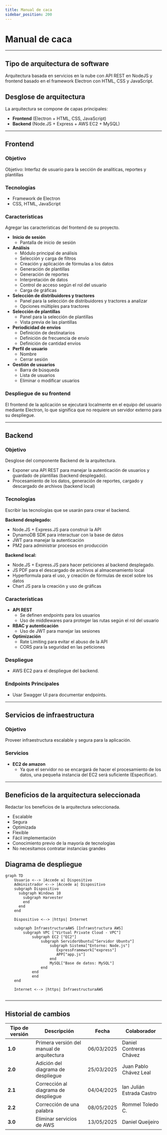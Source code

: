 ```yaml
---
title: Manual de caca
sidebar_position: 200
---
```


# Manual de caca

---

## Tipo de arquitectura de software

Arquitectura basada en servicios en la nube con API REST en NodeJS y frontend basado en el framework Electron con HTML, CSS y JavaScript.

## Desglose de arquitectura

La arquitectura se compone de capas principales:

- **Frontend** (Electron + HTML, CSS, JavaScript)
- **Backend** (Node.JS + Express + AWS EC2 + MySQL)

---

## Frontend

### Objetivo

Objetivo: Interfaz de usuario para la sección de analíticas, reportes y plantillas

### Tecnologías

- Framework de Electron
- CSS, HTML, JavaScript

### Características

Agregar las características del frontend de su proyecto. 

- **Inicio de sesión**
  - Pantalla de inicio de sesión
- **Análisis**
  - Módulo principal de análisis
  - Selección y carga de filtros
  - Creación y aplicación de fórmulas a los datos
  - Generación de plantillas
  - Generación de reportes
  - Interpretación de datos
  - Control de acceso según el rol del usuario
  - Carga de gráficas
- **Selección de distribuidores y tractores**
  - Panel para la selección de distribuidores y tractores a analizar
  - Opciones múltiples para tractores
- **Selección de plantillas**
  - Panel para la selección de plantillas
  - Vista previa de las plantillas
- **Periodicidad de envíos**
  - Definición de destinatarios
  - Definición de frecuencia de envío
  - Definición de cantidad envíos
- **Perfil de usuario**
  - Nombre
  - Cerrar sesión
- **Gestión de usuarios**
  - Barra de búsqueda
  - Lista de usuarios
  - Eliminar o modificar usuarios

### Despliegue de su frontend
El frontend de la aplicación se ejecutará localmente en el equipo del usuario mediante Electron, lo que significa que no requiere un servidor externo para su despliegue.

---

## Backend

### Objetivo
Desglose del componente Backend de la arquitectura. 

- Exponer una API REST para manejar la autenticación de usuarios y guardado de plantillas (backend desplegado).
- Procesamiento de los datos, generación de reportes, cargado y descargado de archivos (backend local)

### Tecnologías
Escribir las tecnologías que se usarán para crear el backend.

**Backend desplegado:**
- Node.JS + Express.JS para construir la API
- DynamoDB SDK para interactuar con la base de datos
- JWT para manejar la autenticación
- PM2 para administrar procesos en producción

**Backend local:**
- Node.JS + Express.JS para hacer peticiones al backend desplegado.
- JS PDF para el descargado de archivos al almacenamiento local
- Hyperformula para el uso, y creación de fórmulas de excel sobre los datos
- Chart JS para la creación y uso de gráficas

### Características

- **API REST**
  - Se definen endpoints para los usuarios
  - Uso de middlewares para proteger las rutas según el rol del usuario
- **RBAC y autenticación**
  - Uso de JWT para manejar las sesiones
- **Optimización**
  - Rate Limiting para evitar el abuso de la API
  - CORS para la seguridad en las peticiones

### Despliegue
- AWS EC2 para el despliegue del backend.

### Endpoints Principales
- Usar Swagger UI para documentar endpoints.
---

## Servicios de infraestructura

### Objetivo
Proveer infraestructura escalable y segura para la aplicación.

### Servicios

- **EC2 de amazon**
  - Ya que el servidor no se encargará de hacer el procesamiento de los datos, una pequeña instancia del EC2 será suficiente (Especificar).
---

## Beneficios de la arquitectura seleccionada

Redactar los beneficios de la arquitectura seleccionada.

- Escalable
- Segura
- Optimizada
- Flexible
- Fácil implementación
- Conocimiento previo de la mayoría de tecnologías
- No necesitamos contratar instancias grandes

## Diagrama de despliegue
``` mermaid 
graph TD
    Usuario <--> |Accede a| Dispositivo
    Administrador <--> |Accede a| Dispositivo
    subgraph Dispositivo
      subgraph Windows 10
        subgraph Harvester
        end
      end
    end

    Dispositivo <--> |https| Internet

    subgraph InfraestructuraAWS [Infraestructura AWS]
        subgraph VPC ["Virtual Private Cloud - VPC"]
            subgraph EC2 ["EC2"]
                subgraph ServidorUbuntu["Servidor Ubuntu"]
                    subgraph Sistema["Entorno: Node.js"]
                       ExpressFramework["express"]
                       APP["app.js"]
                    end
                    MySQL["Base de datos: MySQL"]
                end
            end
            end
    end

    Internet <--> |https| InfraestructuraAWS
    
```

---

## Historial de cambios

| **Tipo de versión** | **Descripción**                    | **Fecha** | **Colaborador**        |
|---------------------|------------------------------------| --------- | ---------------------- |
| **1.0**             | Primera versión del manual de arquitectura        | 06/03/2025 | Daniel Contreras Chávez      |
| **2.0**             | Adición del diagrama de despliegue | 25/03/2025   | Juan Pablo Chávez Leal |
| **2.1**             | Corrección al diagrama de despliegue | 04/04/2025 | Ian Julián Estrada Castro |
| **2.2**             | Corrección de una palabra | 08/05/2025 | Rommel Toledo C. |
| **3.0**             | Eliminar servicios de AWS | 13/05/2025 | Daniel Queijeiro |